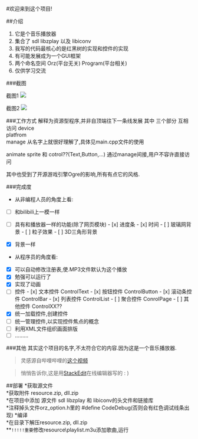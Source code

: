#欢迎来到这个项目!

##介绍

 1. 它是个音乐播放器
 2. 集合了 sdl   libzplay 以及 libiconv
 3. 我写的代码最核心的是红黑树的实现和控件的实现
 4. 有可能发展成为一个GUI框架
 5. 两个命名空间 Orz(平台无关) Program(平台相关)
 6. 仅供学习交流

###截图

截图1
![](https://github.com/endlesstravel/MusicPlayerWithOpenLib/blob/screenshot/screenshot01.png)

截图2
![](https://github.com/endlesstravel/MusicPlayerWithOpenLib/blob/screenshot/screenshot02.png)

###工作方式
解释为资源型程序,并非自顶端往下一条线发展
其中 三个部分 互相访问
device   
platfrom  
manage
从名字上就很好理解了,具体见main.cpp文件的使用

animate sprite 和 cotrol??(Text,Button,...) 通过manage间接,用户不容许直接访问

其中也受到了开源游戏引擎Ogre的影响,所有有点它的风格.

###完成度

- 从非编程人员的角度上看:
- [ ] 和bilibili上一模一样
- [ ] 具有和播放器一样的功能(除了网页模块)
      - [x] 进度条
      - [x] 时间
      - [ ] 玻璃网背景
      - [ ] 粒子效果
      - [ ] 3D三角形背景
- [x] 背景一样<br>


- 从程序员的角度看:
- [x] 可以自动修改注册表,使.MP3文件默认为这个播放
- [x] 勉强可以运行了
- [x] 实现了动画
- [ ] 控件
      - [x] 文本控件 ControlText
      - [x] 按钮控件 ControlButton
      - [x] 滚动条控件 ControlBar
      - [x] 列表控件 ControlList
      -  [ ] 聚合控件 ConrolPage
      - [ ] 其他控件 ControlXX??
- [x] 统一加载控件,创建控件
- [ ] 统一管理控件,以实现控件焦点的概念
- [ ] 利用XML文件组织画面排版
- [ ] .........

###其他
其实这个项目的名字,不太符合它的内容.因为这是一个音乐播放器.

>灵感源自哔哩哔哩的[这个视频](http://www.bilibili.com/video/av1750418)

>悄悄告诉你,这是用[StackEdit](https://stackedit.io/)在线编辑器写的 : )


##部署
*获取源文件<br>
*获取附件 resource.zip, dll.zip<br>
*在项目中添加 源文件 sdl  libzplay 和 libiconv的头文件和链接库<br>
*注释掉头文件orz_option.h里的 #define CodeDebug(否则会有红色调试线条出现)
*编译<br>
*在目录下解压resource.zip, dll.zip<br>
**`!!!!!重要`修改resource\playlist.m3u添加歌曲,运行<br>
